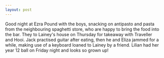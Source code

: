 ```yaml
---
layout: post
---
```


Good night at Ezra Pound with the boys, snacking on antipasto and pasta from the
neighbouring spaghetti store, who are happy to bring the food into the bar. They
to Lainey's house on Thursday for takeaway with Traveller and Hooi. Jack
practised guitar after eating, then he and Eliza jammed for a while, making use
of a keyboard loaned to Lainey by a friend. Lilian had her year 12 ball on
Friday night and looks so grown up!
